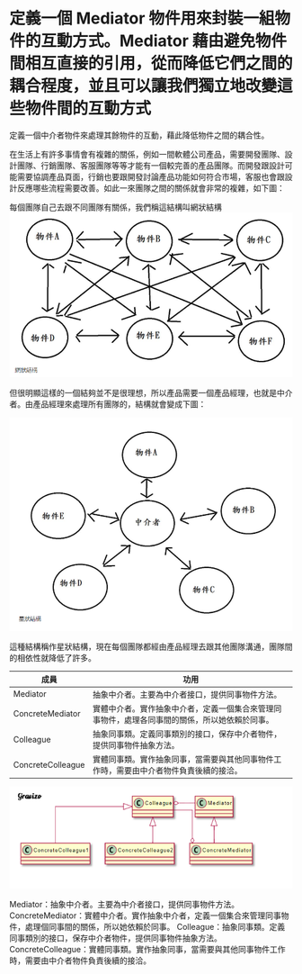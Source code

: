 # 定義一個 Mediator 物件用來封裝一組物件的互動方式。Mediator 藉由避免物件間相互直接的引用，從而降低它們之間的耦合程度，並且可以讓我們獨立地改變這些物件間的互動方式
定義一個中介者物件來處理其餘物件的互動，藉此降低物件之間的耦合性。

在生活上有許多事情會有複雜的關係，例如一間軟體公司產品，需要開發團隊、設計團隊、行銷團隊、客服團隊等等才能有一個較完善的產品團隊。而開發跟設計可能需要協調產品頁面，行銷也要跟開發討論產品功能如何符合市場，客服也會跟設計反應哪些流程需要改善。如此一來團隊之間的關係就會非常的複雜，如下圖：

每個團隊自己去跟不同團隊有關係，我們稱這結構叫網狀結構
![img_2.png](img_2.png)



但很明顯這樣的一個結夠並不是很理想，所以產品需要一個產品經理，也就是中介者。由產品經理來處理所有團隊的，結構就會變成下圖：

![img_3.png](img_3.png)


這種結構稱作星狀結構，現在每個團隊都經由產品經理去跟其他團隊溝通，團隊間的相依性就降低了許多。


| 成員              | 功用                                                                                           |
|-------------------|------------------------------------------------------------------------------------------------|
| Mediator          | 抽象中介者。主要為中介者接口，提供同事物件方法。                                               |
| ConcreteMediator  | 實體中介者。實作抽象中介者，定義一個集合來管理同事物件，處理各同事間的關係，所以她依賴於同事。 |
| Colleague         | 抽象同事類。定義同事類別的接口，保存中介者物件，提供同事物件抽象方法。                         |
| ConcreteColleague | 實體同事類。實作抽象同事，當需要與其他同事物件工作時，需要由中介者物件負責後續的接洽。         |


![img_4.png](img_4.png)


Mediator：抽象中介者。主要為中介者接口，提供同事物件方法。
ConcreteMediator：實體中介者。實作抽象中介者，定義一個集合來管理同事物件，處理個同事間的關係，所以她依賴於同事。
Colleague：抽象同事類。定義同事類別的接口，保存中介者物件，提供同事物件抽象方法。
ConcreteColleague：實體同事類。實作抽象同事，當需要與其他同事物件工作時，需要由中介者物件負責後續的接洽。
